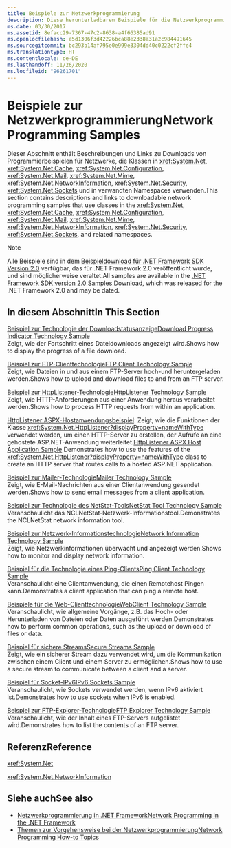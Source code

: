 ```yaml
---
title: Beispiele zur Netzwerkprogrammierung
description: Diese herunterladbaren Beispiele für die Netzwerkprogrammierung können Sie für System.Net-Klassen und erweiterte Klassen (.NET Framework) verwenden.
ms.date: 03/30/2017
ms.assetid: 8efacc29-7367-47c2-8638-a4f66385ad91
ms.openlocfilehash: e5d1306f3d42226bca88e2338a31a2c984491645
ms.sourcegitcommit: bc293b14af795e0e999e3304dd40c0222cf2ffe4
ms.translationtype: HT
ms.contentlocale: de-DE
ms.lasthandoff: 11/26/2020
ms.locfileid: "96261701"
---
```

# <a name="network-programming-samples"></a><span data-ttu-id="c5d6f-103">Beispiele zur Netzwerkprogrammierung</span><span class="sxs-lookup"><span data-stu-id="c5d6f-103">Network Programming Samples</span></span>

<span data-ttu-id="c5d6f-104">Dieser Abschnitt enthält Beschreibungen und Links zu Downloads von Programmierbeispielen für Netzwerke, die Klassen in <xref:System.Net>, <xref:System.Net.Cache>, <xref:System.Net.Configuration>, <xref:System.Net.Mail>, <xref:System.Net.Mime>, <xref:System.Net.NetworkInformation>, <xref:System.Net.Security>, <xref:System.Net.Sockets> und in verwandten Namespaces verwenden.</span><span class="sxs-lookup"><span data-stu-id="c5d6f-104">This section contains descriptions and links to downloadable network programming samples that use classes in the <xref:System.Net>, <xref:System.Net.Cache>, <xref:System.Net.Configuration>, <xref:System.Net.Mail>, <xref:System.Net.Mime>, <xref:System.Net.NetworkInformation>, <xref:System.Net.Security>, <xref:System.Net.Sockets>, and related namespaces.</span></span>
  
> [!NOTE]
> <span data-ttu-id="c5d6f-105">Alle Beispiele sind in dem [Beispieldownload für .NET Framework SDK Version 2.0](https://www.microsoft.com/download/confirmation.aspx?id=22181) verfügbar, das für .NET Framework 2.0 veröffentlicht wurde, und sind möglicherweise veraltet.</span><span class="sxs-lookup"><span data-stu-id="c5d6f-105">All samples are available in the [.NET Framework SDK version 2.0 Samples Download](https://www.microsoft.com/download/confirmation.aspx?id=22181), which was released for the .NET Framework 2.0 and may be dated.</span></span>

## <a name="in-this-section"></a><span data-ttu-id="c5d6f-106">In diesem Abschnitt</span><span class="sxs-lookup"><span data-stu-id="c5d6f-106">In This Section</span></span>  

 <span data-ttu-id="c5d6f-107">[Beispiel zur Technologie der Downloadstatusanzeige](/previous-versions/dotnet/netframework-3.0/t8w6294a(v=vs.85))</span><span class="sxs-lookup"><span data-stu-id="c5d6f-107">[Download Progress Indicator Technology Sample](/previous-versions/dotnet/netframework-3.0/t8w6294a(v=vs.85))</span></span>  
 <span data-ttu-id="c5d6f-108">Zeigt, wie der Fortschritt eines Dateidownloads angezeigt wird.</span><span class="sxs-lookup"><span data-stu-id="c5d6f-108">Shows how to display the progress of a file download.</span></span>  
  
 <span data-ttu-id="c5d6f-109">[Beispiel zur FTP-Clienttechnologie](/previous-versions/dotnet/netframework-3.0/b7810t5c(v=vs.85))</span><span class="sxs-lookup"><span data-stu-id="c5d6f-109">[FTP Client Technology Sample](/previous-versions/dotnet/netframework-3.0/b7810t5c(v=vs.85))</span></span>  
 <span data-ttu-id="c5d6f-110">Zeigt, wie Dateien in und aus einem FTP-Server hoch-und heruntergeladen werden.</span><span class="sxs-lookup"><span data-stu-id="c5d6f-110">Shows how to upload and download files to and from an FTP server.</span></span>  
  
 <span data-ttu-id="c5d6f-111">[Beispiel zur HttpListener-Technologie](/previous-versions/dotnet/netframework-3.0/y7cbb2y2(v=vs.85))</span><span class="sxs-lookup"><span data-stu-id="c5d6f-111">[HttpListener Technology Sample](/previous-versions/dotnet/netframework-3.0/y7cbb2y2(v=vs.85))</span></span>  
 <span data-ttu-id="c5d6f-112">Zeigt, wie HTTP-Anforderungen aus einer Anwendung heraus verarbeitet werden.</span><span class="sxs-lookup"><span data-stu-id="c5d6f-112">Shows how to process HTTP requests from within an application.</span></span>  

 <span data-ttu-id="c5d6f-113">[HttpListener ASPX-Hostanwendungsbeispiel](/previous-versions/visualstudio/visual-studio-2008/dd767375(v=vs.90)): Zeigt, wie die Funktionen der Klasse <xref:System.Net.HttpListener?displayProperty=nameWithType> verwendet werden, um einen HTTP-Server zu erstellen, der Aufrufe an eine gehostete ASP.NET-Anwendung weiterleitet.</span><span class="sxs-lookup"><span data-stu-id="c5d6f-113">[HttpListener ASPX Host Application Sample](/previous-versions/visualstudio/visual-studio-2008/dd767375(v=vs.90)) Demonstrates how to use the features of the <xref:System.Net.HttpListener?displayProperty=nameWithType> class to create an HTTP server that routes calls to a hosted ASP.NET application.</span></span>
  
 <span data-ttu-id="c5d6f-114">[Beispiel zur Mailer-Technologie](/previous-versions/dotnet/netframework-3.0/whw7xbk2(v=vs.85))</span><span class="sxs-lookup"><span data-stu-id="c5d6f-114">[Mailer Technology Sample](/previous-versions/dotnet/netframework-3.0/whw7xbk2(v=vs.85))</span></span>  
 <span data-ttu-id="c5d6f-115">Zeigt, wie E-Mail-Nachrichten aus einer Clientanwendung gesendet werden.</span><span class="sxs-lookup"><span data-stu-id="c5d6f-115">Shows how to send email messages from a client application.</span></span>  
  
 <span data-ttu-id="c5d6f-116">[Beispiel zur Technologie des NetStat-Tools](/previous-versions/dotnet/netframework-3.0/ks32hs88(v=vs.85))</span><span class="sxs-lookup"><span data-stu-id="c5d6f-116">[NetStat Tool Technology Sample](/previous-versions/dotnet/netframework-3.0/ks32hs88(v=vs.85))</span></span>  
 <span data-ttu-id="c5d6f-117">Veranschaulicht das NCLNetStat-Netzwerk-Informationstool.</span><span class="sxs-lookup"><span data-stu-id="c5d6f-117">Demonstrates the NCLNetStat network information tool.</span></span>  
  
 <span data-ttu-id="c5d6f-118">[Beispiel zur Netzwerk-Informationstechnologie](/previous-versions/dotnet/netframework-3.0/2xatedhd(v=vs.85))</span><span class="sxs-lookup"><span data-stu-id="c5d6f-118">[Network Information Technology Sample](/previous-versions/dotnet/netframework-3.0/2xatedhd(v=vs.85))</span></span>  
 <span data-ttu-id="c5d6f-119">Zeigt, wie Netzwerkinformationen überwacht und angezeigt werden.</span><span class="sxs-lookup"><span data-stu-id="c5d6f-119">Shows how to monitor and display network information.</span></span>  
  
 <span data-ttu-id="c5d6f-120">[Beispiel für die Technologie eines Ping-Clients](/previous-versions/dotnet/netframework-3.0/5253acs7(v=vs.85))</span><span class="sxs-lookup"><span data-stu-id="c5d6f-120">[Ping Client Technology Sample](/previous-versions/dotnet/netframework-3.0/5253acs7(v=vs.85))</span></span>  
 <span data-ttu-id="c5d6f-121">Veranschaulicht eine Clientanwendung, die einen Remotehost Pingen kann.</span><span class="sxs-lookup"><span data-stu-id="c5d6f-121">Demonstrates a client application that can ping a remote host.</span></span>  
  
 <span data-ttu-id="c5d6f-122">[Beispiele für die Web-Clienttechnologie](/previous-versions/dotnet/netframework-3.0/fxk992zc(v=vs.85))</span><span class="sxs-lookup"><span data-stu-id="c5d6f-122">[WebClient Technology Sample](/previous-versions/dotnet/netframework-3.0/fxk992zc(v=vs.85))</span></span>  
 <span data-ttu-id="c5d6f-123">Veranschaulicht, wie allgemeine Vorgänge, z.B. das Hoch- oder Herunterladen von Dateien oder Daten ausgeführt werden.</span><span class="sxs-lookup"><span data-stu-id="c5d6f-123">Demonstrates how to perform common operations, such as the upload or download of files or data.</span></span>  
  
 <span data-ttu-id="c5d6f-124">[Beispiel für sichere Streams](/previous-versions/dotnet/netframework-3.0/ms180980(v=vs.85))</span><span class="sxs-lookup"><span data-stu-id="c5d6f-124">[Secure Streams Sample](/previous-versions/dotnet/netframework-3.0/ms180980(v=vs.85))</span></span>  
 <span data-ttu-id="c5d6f-125">Zeigt, wie ein sicherer Stream dazu verwendet wird, um die Kommunikation zwischen einem Client und einem Server zu ermöglichen.</span><span class="sxs-lookup"><span data-stu-id="c5d6f-125">Shows how to use a secure stream to communicate between a client and a server.</span></span>  
  
 <span data-ttu-id="c5d6f-126">[Beispiel für Socket-IPv6](/previous-versions/dotnet/netframework-3.0/ms180981(v=vs.85))</span><span class="sxs-lookup"><span data-stu-id="c5d6f-126">[IPv6 Sockets Sample](/previous-versions/dotnet/netframework-3.0/ms180981(v=vs.85))</span></span>  
 <span data-ttu-id="c5d6f-127">Veranschaulicht, wie Sockets verwendet werden, wenn IPv6 aktiviert ist.</span><span class="sxs-lookup"><span data-stu-id="c5d6f-127">Demonstrates how to use sockets when IPv6 is enabled.</span></span>  
  
 <span data-ttu-id="c5d6f-128">[Beispiel zur FTP-Explorer-Technologie](/previous-versions/dotnet/netframework-3.0/ms233623(v=vs.85))</span><span class="sxs-lookup"><span data-stu-id="c5d6f-128">[FTP Explorer Technology Sample](/previous-versions/dotnet/netframework-3.0/ms233623(v=vs.85))</span></span>  
 <span data-ttu-id="c5d6f-129">Veranschaulicht, wie der Inhalt eines FTP-Servers aufgelistet wird.</span><span class="sxs-lookup"><span data-stu-id="c5d6f-129">Demonstrates how to list the contents of an FTP server.</span></span>  

## <a name="reference"></a><span data-ttu-id="c5d6f-130">Referenz</span><span class="sxs-lookup"><span data-stu-id="c5d6f-130">Reference</span></span>  

 <xref:System.Net>  
  
 <xref:System.Net.NetworkInformation>  
  
## <a name="see-also"></a><span data-ttu-id="c5d6f-131">Siehe auch</span><span class="sxs-lookup"><span data-stu-id="c5d6f-131">See also</span></span>

- [<span data-ttu-id="c5d6f-132">Netzwerkprogrammierung in .NET Framework</span><span class="sxs-lookup"><span data-stu-id="c5d6f-132">Network Programming in the .NET Framework</span></span>](index.md)
- [<span data-ttu-id="c5d6f-133">Themen zur Vorgehensweise bei der Netzwerkprogrammierung</span><span class="sxs-lookup"><span data-stu-id="c5d6f-133">Network Programming How-to Topics</span></span>](network-programming-how-to-topics.md)
